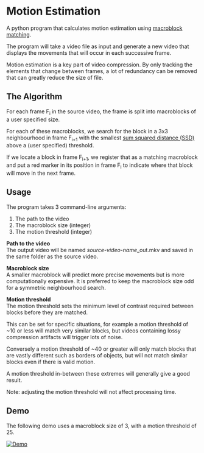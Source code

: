# Motion Estimation  

A python program that calculates motion estimation using [macroblock matching](https://en.wikipedia.org/wiki/Block-matching_algorithm).   
  
The program will take a video file as input and generate a new video that displays the movements that will occur in each successive frame.  

Motion estimation is a key part of video compression. By only tracking the elements that change between frames, a lot of redundancy can be removed that can greatly reduce the size of file.

## The Algorithm  

For each frame F<sub>i</sub> in the source video, the frame is split into macroblocks of a user specified size.   

For each of these macroblocks, we search for the block in a 3x3 neighbourhood in frame F<sub>i+1</sub> with the smallest [sum squared distance (SSD)](https://en.wikipedia.org/wiki/Euclidean_distance) above a (user specified) threshold.  
  
If we locate a block in frame F<sub>i+1</sub>, we register that as a matching macroblock and put a red marker in its position in frame F<sub>i</sub> to indicate where that block will move in the next frame.  
  
## Usage  
  
The program takes 3 command-line arguments:  
  
1. The path to the video  
2. The macroblock size (integer)  
3. The motion threshold (integer)  

**Path to the video** <br/>
The output video will be named *source-video-name*_out.mkv and saved in the same folder as the source video.  
  
**Macroblock size** <br/>
A smaller macroblock will predict more precise movements but is more computationally expensive. It is preferred to keep the macroblock size odd for a symmetric neighbourhood search.  
  
**Motion threshold** <br/>
The motion threshold sets the minimum level of contrast required between blocks before they are matched.   
  
This can be set for specific situations, for example a motion threshold of ~10 or less will match very similar blocks, but videos containing lossy compression artifacts will trigger lots of noise.   
  
Conversely a motion threshold of ~40 or greater will only match blocks that are vastly different such as borders of objects, but will not match similar blocks even if there is valid motion.  
  
A motion threshold in-between these extremes will generally give a good result.  
  
Note: adjusting the motion threshold will not affect processing time.   
  
## Demo  
  
The following demo uses a macroblock size of 3, with a motion threshold of 25.  
  
[![Demo](https://i.imgur.com/UqItdcx.png)](https://www.youtube.com/watch?v=hi783etRJG4)
